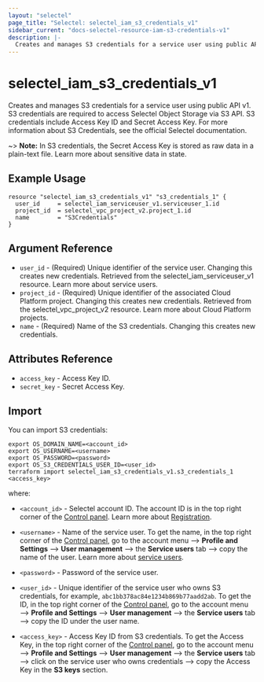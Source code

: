 ```yaml
---
layout: "selectel"
page_title: "Selectel: selectel_iam_s3_credentials_v1"
sidebar_current: "docs-selectel-resource-iam-s3-credentials-v1"
description: |-
  Creates and manages S3 credentials for a service user using public API v1.
---
```


# selectel\_iam\_s3_credentials\_v1

Creates and manages S3 credentials for a service user using public API v1. S3 credentials are required to access Selectel Object Storage via S3 API. S3 credentials include Access Key ID and Secret Access Key. For more information about S3 Credentials, see the official Selectel documentation.

~> **Note:** In S3 credentials, the Secret Access Key is stored as raw data in a plain-text file. Learn more about sensitive data in state.

## Example Usage

```hcl
resource "selectel_iam_s3_credentials_v1" "s3_credentials_1" {
  user_id     = selectel_iam_serviceuser_v1.serviceuser_1.id
  project_id  = selectel_vpc_project_v2.project_1.id
  name        = "S3Credentials"
}
```

## Argument Reference

* `user_id` - (Required) Unique identifier of the service user. Changing this creates new credentials. Retrieved from the selectel_iam_serviceuser_v1 resource. Learn more about service users.
* `project_id` - (Required) Unique identifier of the associated Cloud Platform project. Changing this creates new credentials. Retrieved from the selectel_vpc_project_v2 resource. Learn more about Cloud Platform projects.
* `name` - (Required) Name of the S3 credentials. Changing this creates new credentials.

## Attributes Reference

* `access_key` - Access Key ID.
* `secret_key` - Secret Access Key.


## Import

You can import S3 credentials:

```shell
export OS_DOMAIN_NAME=<account_id>
export OS_USERNAME=<username>
export OS_PASSWORD=<password>
export OS_S3_CREDENTIALS_USER_ID=<user_id>
terraform import selectel_iam_s3_credentials_v1.s3_credentials_1 <access_key>
```

where:

* `<account_id>` - Selectel account ID. The account ID is in the top right corner of the [Control panel](https://my.selectel.ru/). Learn more about [Registration](https://docs.selectel.ru/control-panel-actions/account/registration/).

* `<username>` - Name of the service user. To get the name, in the top right corner of the [Control panel](https://my.selectel.ru/profile/users_management/users?type=service), go to the account menu ⟶ **Profile and Settings** ⟶ **User management** ⟶ the **Service users** tab ⟶ copy the name of the user. Learn more about [service users](https://docs.selectel.ru/control-panel-actions/users-and-roles/user-types-and-roles/).

* `<password>` - Password of the service user.

* `<user_id>` - Unique identifier of the service user who owns S3 credentials, for example, `abc1bb378ac84e1234b869b77aadd2ab`. To get the ID, in the top right corner of the [Control panel](https://my.selectel.ru/), go to the account menu ⟶ **Profile and Settings** ⟶ **User management** ⟶ the **Service users** tab ⟶ copy the ID under the user name.

* `<access_key>` - Access Key ID from S3 сredentials. To get the Access Key, in the top right corner of the [Control panel](https://my.selectel.ru/), go to the account menu ⟶ **Profile and Settings** ⟶ **User management** ⟶ the **Service users** tab ⟶ click on the service user who owns credentials ⟶ copy the Access Key in the **S3 keys** section.

